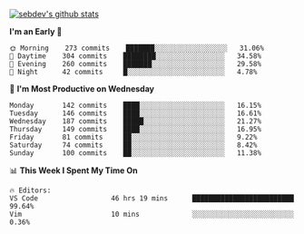 [![sebdev's github stats](https://github-readme-stats.vercel.app/api?username=sebdeveloper6952&theme=vue-dark)](https://github.com/anuraghazra/github-readme-stats)
<!--START_SECTION:waka-->
**I'm an Early 🐤** 

```text
🌞 Morning    273 commits    ███████░░░░░░░░░░░░░░░░░░   31.06% 
🌆 Daytime    304 commits    ████████░░░░░░░░░░░░░░░░░   34.58% 
🌃 Evening    260 commits    ███████░░░░░░░░░░░░░░░░░░   29.58% 
🌙 Night      42 commits     █░░░░░░░░░░░░░░░░░░░░░░░░   4.78%

```
📅 **I'm Most Productive on Wednesday** 

```text
Monday       142 commits    ████░░░░░░░░░░░░░░░░░░░░░   16.15% 
Tuesday      146 commits    ████░░░░░░░░░░░░░░░░░░░░░   16.61% 
Wednesday    187 commits    █████░░░░░░░░░░░░░░░░░░░░   21.27% 
Thursday     149 commits    ████░░░░░░░░░░░░░░░░░░░░░   16.95% 
Friday       81 commits     ██░░░░░░░░░░░░░░░░░░░░░░░   9.22% 
Saturday     74 commits     ██░░░░░░░░░░░░░░░░░░░░░░░   8.42% 
Sunday       100 commits    ██░░░░░░░░░░░░░░░░░░░░░░░   11.38%

```


📊 **This Week I Spent My Time On** 

```text
🔥 Editors: 
VS Code                  46 hrs 19 mins      █████████████████████████   99.64% 
Vim                      10 mins             ░░░░░░░░░░░░░░░░░░░░░░░░░   0.36%

```


<!--END_SECTION:waka-->
